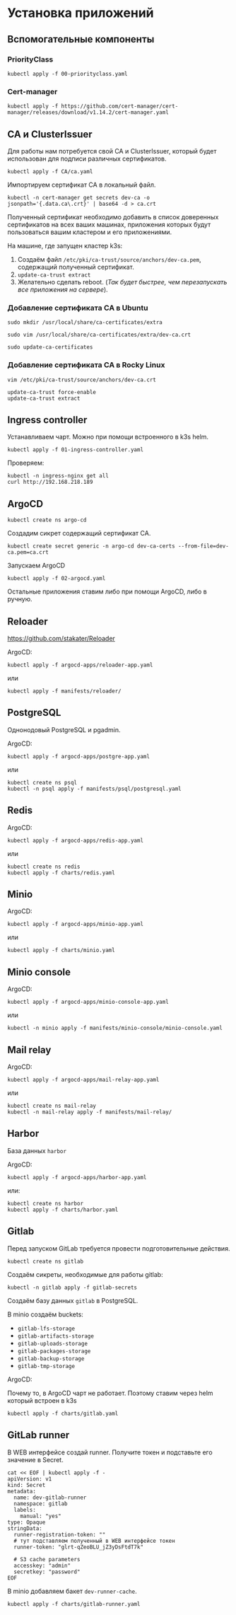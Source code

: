 # Установка приложений

## Вспомогательные компоненты

### PriorityClass

```shell
kubectl apply -f 00-priorityclass.yaml
```

### Cert-manager

```shell
kubectl apply -f https://github.com/cert-manager/cert-manager/releases/download/v1.14.2/cert-manager.yaml
```

## CA и ClusterIssuer

Для работы нам потребуется свой CA и ClusterIssuer, который будет использован для подписи различных сертификатов.

```shell
kubectl apply -f CA/ca.yaml
```

Импортируем сертификат CA в локальный файл.

```shell
kubectl -n cert-manager get secrets dev-ca -o jsonpath='{.data.ca\.crt}' | base64 -d > ca.crt
```

Полученный сертификат необходимо добавить в список доверенных сертификатов на всех ваших машинах,
приложения которых будут пользоваться вашим кластером и его приложениями.

На машине, где запущен кластер k3s:

1. Создаём файл `/etc/pki/ca-trust/source/anchors/dev-ca.pem`, содержащий полученный сертификат.
2. `update-ca-trust extract`
3. Желательно сделать reboot. (*Так будет быстрее, чем перезапускать все приложения на сервере*).

### Добавление сертификата CA в Ubuntu

```shell
sudo mkdir /usr/local/share/ca-certificates/extra
```

```shell
sudo vim /usr/local/share/ca-certificates/extra/dev-ca.crt
```

```shell
sudo update-ca-certificates
```

### Добавление сертификата CA в Rocky Linux

```shell
vim /etc/pki/ca-trust/source/anchors/dev-ca.crt
```

```shell
update-ca-trust force-enable
update-ca-trust extract
```

## Ingress controller

Устанавливаем чарт. Можно при помощи встроенного в k3s helm.

```shell
kubectl apply -f 01-ingress-controller.yaml
```

Проверяем:

```shell
kubectl -n ingress-nginx get all
curl http://192.168.218.189
```

## ArgoCD

```shell
kubectl create ns argo-cd
```

Создадим сикрет содержащий сертификат CA.

```shell
kubectl create secret generic -n argo-cd dev-ca-certs --from-file=dev-ca.pem=ca.crt
```

Запускаем ArgoCD

```shell
kubectl apply -f 02-argocd.yaml
```

Остальные приложения ставим либо при помощи ArgoCD, либо в ручную.

## Reloader

https://github.com/stakater/Reloader

ArgoCD:

```shell
kubectl apply -f argocd-apps/reloader-app.yaml
```

или

```shell
kubectl apply -f manifests/reloader/
```

## PostgreSQL

Однонодовый PostgreSQL и pgadmin.

ArgoCD:

```shell
kubectl apply -f argocd-apps/postgre-app.yaml
```

или

```shell
kubectl create ns psql
kubectl -n psql apply -f manifests/psql/postgresql.yaml
```

## Redis

ArgoCD:

```shell
kubectl apply -f argocd-apps/redis-app.yaml
```

или

```shell
kubectl create ns redis
kubectl apply -f charts/redis.yaml
```

## Minio

ArgoCD:

```shell
kubectl apply -f argocd-apps/minio-app.yaml
```

или

```shell
kubectl apply -f charts/minio.yaml
```

## Minio console

ArgoCD:

```shell
kubectl apply -f argocd-apps/minio-console-app.yaml
```

или

```shell
kubectl -n minio apply -f manifests/minio-console/minio-console.yaml
```

## Mail relay

ArgoCD:

```shell
kubectl apply -f argocd-apps/mail-relay-app.yaml
```

или

```shell
kubectl create ns mail-relay
kubectl -n mail-relay apply -f manifests/mail-relay/
```

## Harbor

База данных `harbor`

ArgoCD:

```shell
kubectl apply -f argocd-apps/harbor-app.yaml
```

или:

```shell
kubectl create ns harbor
kubectl apply -f charts/harbor.yaml
```

## Gitlab

Перед запуском GitLab требуется провести подготовительные действия.

```shell
kubectl create ns gitlab
```

Создаём сикреты, необходимые для работы gitlab:

```shell
kubectl -n gitlab apply -f gitlab-secrets
```

Создаём базу данных `gitlab` в PostgreSQL.

В minio создаём buckets:

- `gitlab-lfs-storage`
- `gitlab-artifacts-storage`
- `gitlab-uploads-storage`
- `gitlab-packages-storage`
- `gitlab-backup-storage`
- `gitlab-tmp-storage`

ArgoCD:

Почему то, в ArgoCD чарт не работает. Поэтому ставим через helm который встроен в k3s

```shell
kubectl apply -f charts/gitlab.yaml
```

## GitLab runner

В WEB интерфейсе создай runner. Получите токен и подставьте eго значение в Secret.

```shell
cat << EOF | kubectl apply -f -
apiVersion: v1
kind: Secret
metadata:
  name: dev-gitlab-runner
  namespace: gitlab
  labels:
    manual: "yes"
type: Opaque
stringData:
  runner-registration-token: ""
  # тут подставляем полученный в WEB интерфейсе токен
  runner-token: "glrt-qZeoBLU_jZ3yDsFtdT7k"
  
  # S3 cache parameters
  accesskey: "admin"
  secretkey: "password"
EOF
```

В minio добавляем бакет `dev-runner-cache`.

```shell
kubectl apply -f charts/gitlab-runner.yaml
```

